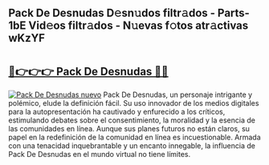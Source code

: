 ## Pack De Desnudas D𝚎sn𝚞dos filtr𝚊dos - Parts-1bE Vid𝚎os filtr𝚊dos - N𝚞evas f𝚘tos atr𝚊ctivas wKzYF

# <h2><a href="http://mb9ux41.tromn.icu/?c=Pack+De+Desnudas">🔗👉👉👉 Pack De Desnudas 🔗🔗</a></h2>

[![Pack De Desnudas nuevo](https://i.imgur.com/pEAQMta.gif)](http://mb9ux41.tromn.icu/?c=Pack+De+Desnudas)
Pack De Desnudas, un personaje intrigante y polémico, elude la definición fácil. Su uso innovador de los medios digitales para la autopresentación ha cautivado y enfurecido a los críticos, estimulando debates sobre el consentimiento, la moralidad y la esencia de las comunidades en línea. Aunque sus planes futuros no están claros, su papel en la redefinición de la comunidad en línea es incuestionable. Armada con una tenacidad inquebrantable y un encanto innegable, la influencia de Pack De Desnudas en el mundo virtual no tiene límites.
